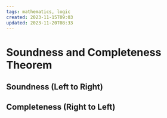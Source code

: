 ```yaml
---
tags: mathematics, logic
created: 2023-11-15T09:03
updated: 2023-11-20T08:33
---
```


# Soundness and Completeness Theorem

## Soundness (Left to Right)

## Completeness (Right to Left)
